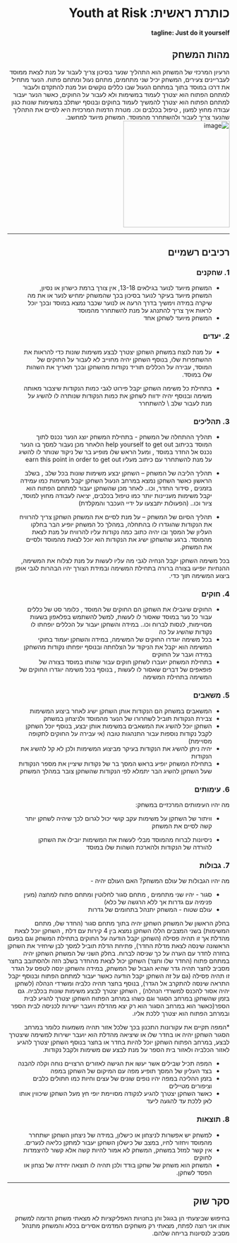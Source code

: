 <div dir='rtl' lang='he'>

# כותרת ראשית: Youth at Risk

**tagline: Just do it yourself**

## מהות המשחק

הרעיון המרכזי של המשחק הוא התהליך שנער בסיכון צריך לעבור על מנת לצאת ממוסד לעבריינים צעירים, המשחק יכיל שני מתחמים, מתחם נעול ומתחם פתוח.
הנער מתחיל את דרכו במוסד בתוך במתחם הנעול שבו כללים נוקשים ועל מנת להתקדם ולעבור למתחם הפתוח הוא יצטרך לעמוד במשימות ולא לעבור על החוקים, כאשר הנער יעבור למתחם הפתוח הוא יצטרך להמשיך לעמוד בחוקים ובנוסף ישתלב במשימות שונות כגון עבודה מחוץ למעון , טיפול בכלבים וכו.
מטרת הדמות המרכזית היא לסיים את התהליך שהנער צריך לעבור ולהשתחרר מהמוסד.
המשחק מיועד למחשב.
<img width="241" alt="image" src="https://github.com/AsafGame/Handyman/assets/93122554/42bcdd77-24c7-499e-995e-dd1d86994cf0">



---


## רכיבים רשמיים

### 1. שחקנים

* המשחק מיועד לנוער בגילאים 13-18, אין צורך ברמת כישרון או נסיון, המשחק מיועד בעיקר לנוער בסיכון בכך שהמשחק ימחיש לנער או את מה שיקרה במידה וימשיך בדרך הרעה או לנוער שכבר נמצא במוסד ובכך יוכל לראות איך צריך להתנהג על מנת להשתחרר מהמוסד
* המשחק מיועד לשחקן אחד

### 2. יעדים

* על מנת לנצח במשחק השחקן יצטרך לבצע משימות שונות כדי להראות את ההשתפרות שלו, בנוסף השחקן יהיה מחוייב לא לעבור על החוקים של המוסד, עבירה על הכללים תוריד נקודות מהשחקן ובכך תאריך את השהות שלו במוסד.

* בתחילת כל משימה השחקן יקבל פירוט לגבי כמות הנקודות שיצבור מאותה משימה ובנוסף יהיה ידווח לשחקן את כמות הנקודות שנותרה לו להשיג על מנת לעבור שלב \ להשתחרר


### 3. תהליכים

* תהליך ההתחלה של המשחק - בתחילת המשחק יוצג הנער נכנס לתוך המוסד בכיתוב help yourself to get out
הלאחר מכן נעבור למסך בו הנער נכנס אל החדר במוסד , ומעל הראש שלו מופיע בר של ניקוד שנותר לו להשיג על מנת להשתחרר עם כיתוב מעליו earn this point in order to get out

*	תהליך הליבה של המשחק – השחקן יבצע משימות שונות בכל שלב , בשלב הראשון כאשר השחקן נמצא במרחב הנעול השחקן יקבל משימות כמו עמידה בזמנים , סידור החדר, וכו..
לאחר מכן שהשחקן יעבור למתחם הפתוח הוא יקבל משימות מעניינות יותר כמו טיפול בכלבים, יציאה לעבודה מחוץ למוסד, ציור וכו.. (הפעולות יתבצעו על ידיי העכבר והמקלדת)
*	תהליך הסיום של המשחק – על מנת לסיים את המשחק השחקן צריך להרוויח את הנקודות שהוגדרו לו בהתחלה, במהלך כל המשחק יופיע הבר בחלקו העליון של המסך ובו יהיה כתוב כמה נקודות עליו להרוויח על מנת לצאת מהמוסד.
ברגע שהשחקן ישיג את הנקודות הוא יוכל לצאת מהמוסד ולסיים את המשחק.

בכל משימה השחקן יקבל הנחיה לגבי מה עליו לעשות על מנת לצלוח את המשימה, ההנחיות יופיעו בצורה ברורה בתחילת המשימה ובמידת הצורך יהיו הבהרות לגבי אופן ביצוע המשימה תוך כדי. 

### 4. חוקים

* החוקים שיגבילו את השחקן הם החוקים של המוסד , כלומר סט של כללים עבור כל נער במוסד שאסור לו לעשות, למשל להשתמש בפלאפון בשעות מסויימות, לנסות לברוח וכו.. במידה והשחקן יעבור על הכללים יופחתו לו נקודות שהשיג על כה
* בכל משימה יוגדרו החוקים של המשימה, במידה והשחקן יעמוד בחוקי המשימה הוא יקבל את הניקוד על הצלחתה ובנוסף יופחתו נקודות מהשחקן במידה ועבר על החוקים
* בתחילת המשחק יועברו לשחקן חוקים עבור שהותו במוסד בצורה של פופאפים של דברים שאסור לו לעשות , בנוסף בכל משימה יוגדרו החוקים של המשימה בתחילת המשימה


### 5. משאבים

* המשאבים במשחק הם הנקודות אותן השחקן ישיג לאחר ביצוע המשימות
* צבירת הנקודות תוביל לשחרורו של הנער מהמוסד ולניצחון במשחק
* השחקן יוכל להשיג את המשאבים במשימות אותן יבצע, בנוסף יוכל השחקן לקבל נקודות נוספות עבור התנהגות טובה (אי עבירה על החוקים לתקופה מסויימת)
* יהיה ניתן להשיג את הנקודות בעיקר מביצוע המשימות ולכן לא קל להשיג את הנקודות
* בתחילת המשחק יופיע בראש המסך בר של נקודות שיציין את מספר הנקודות שעל השחקן להשיג הבר יתמלא לפי הנקודות שהשחקן צובר במהלך המשחק

### 6. עימותים

מה יהיו העימותים המרכזיים במשחק:

* וויתור של השחקן על משימות עקב קושי יכול לגרום לכך שיהיה לשחקן יותר קשה לסיים את המשחק

* ניסיונות לברוח מהמוסד מבלי לעשות את המשימות יובילו את השחקן להורדה של הנקודות ולהארכת השהות שלו במוסד


### 7. גבולות

מה יהיו הגבולות של עולם המשחק? האם העולם יהיה - 
* סגור - יהיו שני מתחמים , מתחם סגור לחלוטין ומתחם פתוח למחצה (מעין פנימיה עם גדרות אך ללא הרגשה של כלא)
* עולם שטוח - המשחק יתנהל בתחומים של גדרות
 
 בחלק הראשון של המשחק השחקן יהיה בתוך מתחם סגור (החדר שלו, מתחם המשימות) בשני המצבים הללו השחקן נמצא בין 4 קירות עם דלת , השחקן יוכל לצאת מהדלת אך זו תהיה פסילה (השחקן יקבל הודעה על החוקים בתחילת המשחק וגם בפעם הראשונה שינסה לצאת מדלת החדר), פתיחת הדלת תוביל למסך לבן שיחזיר את השחקן בחזרה לחדר עם הערה על כך שניסה לברוח.
 בחלק השני של המשחק השחקן יהיה במתחם פתוח (החדר שלו וחצר) השחקן יכול לצאת מהחדר בשלב הזה ולהסתובב בחצר מסביב לחצר תהיה גדר שהיא הגבול של המשחק, במידה והשחקן ינסה לטפס על הגדר זו תהיה פסילה (גם על זה השחקן יקבל הודעה כאשר יעבור למתחם הפתוח ובנוסף יקבל התראה שינסה להתקרב אל הגדר), בנוסף בחצר תהיה כלביה ומשרדי הנהלה (לשחקן יהיה אסור להכנס למשרדי הנהלה) , השחקן יצטרך לבצע משימות שונות בכלביה.
גם בזמן שהשחקן במרחב הסגור וגם כשהו במרחב הפתוח השחקן יצטרך להגיע לבית הספר(כאשר הוא במרחב הסגור הוא רק יצא מהדלת ויועבר ישירות לכניסה לבית הספר ובמרחב הפתוח הוא יצטרך ללכת אליו.
 
*המפה תקיים את עקורונות התכנון בכך שלכל אזור תהיה משמעות כלומר במרחב הסגור השחקן יהיה או בחדר שלו או שיציאה מהדלת הוא יועבר ישירות למשימה שיצטרך לבצע, במרחב הפתוח השחקן יוכל להיות בחדר או בחצר בנוסף השחקן יצטרך להגיע לאזור הכלביה ולאזור בית הספר על מנת לבצע שם משימות ולקבל נקודות.
 * המפה תכיל שבילים אשר יעשו את הגישה לאזורים הרצויים נוחה וקלה להבנה
 * בצד העליון של המסך תופיע מפה עם המיקום של השחקן במפה
 * בזמן ההליכה במפה יהיו נופים שונים של עצים וחיות כמו חתולים כלבים וציפורים מטיילים
 * כאשר השחקן יצטרך להגיע לנקודה מסויימת יופי חץ מעל השחקן שיכווין אותו לאן ללכת עד להגעה ליעד
 


### 8. תוצאות

* למשחק יש אפשרות לניצחון או כישלון, במידה של ניצחון השחקן ישתחרר מהמוסד ויחזור לחיו, במצב של כישלון השחקן יעבור למתקן כליאה לנערים. 
* אין קשר למזל במשחק, המשחק לא אמור להיות קשה אלא קשור להיצמדות לחוקים
* המשחק הוא משחק של שחקן בודד ולכן תהיה לו תוצאה יחידה של נצחון או הפסד לשחקן.

---

## סקר שוק

בחיפוש שביצעתי הן בגוגל והן בחנויות האפליקציות לא מצאתי משחק הדומה למשחק אותו אני רוצה לפתח, מצאתי רק משחקים המדמים אסירים בכלא והמשחק מתנהל מסביב לנסיונות בריחה שלהם.


</div>
